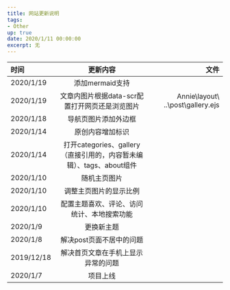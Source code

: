 ```yaml
---
title: 网站更新说明
tags: 
- Other
up: true
date: 2020/1/11 00:00:00
excerpt: 无
---
```

|时间|更新内容|文件|
|:-|:-:|-:|
|2020/1/19|添加mermaid支持||
|2020/1/19|文章内图片根据data-scr配置打开网页还是浏览图片|Annie\layout\ ..\post\gallery.ejs|
|2020/1/18|导航页图片添加外边框||
|2020/1/14|原创内容增加标识||
|2020/1/14|打开categories、gallery（直接引用的，内容暂未编辑）、tags、about组件||
|2020/1/10|随机主页图片||
|2020/1/10|调整主页图片的显示比例||
|2020/1/10|配置主题喜欢、评论、访问统计、本地搜索功能||
|2020/1/9|更换新主题||
|2020/1/8|解决post页面不居中的问题||
|2019/12/18|解决首页文章在手机上显示异常的问题||
|2020/1/7|项目上线||